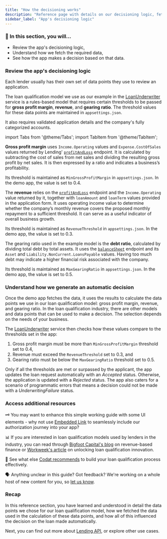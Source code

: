 ```yaml
---
title: "How the decisioning works"
description: "Reference page with details on our decisioning logic, fetching data, and coming to a decision"
sidebar_label: "App's decisioning logic"
---
```


### 🚀 In this section, you will...

* Review the app's decisioning logic,
* Understand how we fetch the required data, 
* See how the app makes a decision based on that data. 

### Review the app's decisioning logic

Each lender usually has their own set of data points they use to review an application. 

The loan qualification model we use as our example in the [LoanUnderwriter](https://github.com/codatio/demo-loan-qualification/blob/main/Codat.Demos.Underwriting.Api/Services/LoanUnderwriter.cs) service is a rules-based model that requires certain thresholds to be passed for **gross profit margin**, **revenue**, and **gearing ratio**. The threshold values for these data points are maintained in `appsettings.json`.

It also requires validated application details and the company's fully categorized accounts.

import Tabs from '@theme/Tabs';
import TabItem from '@theme/TabItem';

<Tabs>
<TabItem value="gpm" label="Gross profit margin">

**Gross profit margin** uses `Income.Operating` values and `Expense.CostOfSales` values returned by Lending' [`profitAndLoss`](https://docs.codat.io/assess-api#/operations/get-enhanced-profit-and-loss) endpoint. It is calculated by subtracting the cost of sales from net sales and dividing the resulting gross profit by net sales. It is then expressed by a ratio and indicates a business’s profitability. 

Its threshold is maintained as `MinGrossProfitMargin` in `appsettings.json`. In the demo app, the value is set to 0.4.

</TabItem>

<TabItem value="rev" label="Revenue">

The **revenue**  relies on the [`profitAndLoss`](https://docs.codat.io/assess-api#/operations/get-enhanced-profit-and-loss) endpoint and the `Income.Operating` value returned by it, together with `loanAmount` and `loanTerm` values provided in the application form. It uses operating income value to determine whether the company’s monthly revenue covers the proposed monthly repayment to a sufficient threshold. It can serve as a useful indicator of overall business growth.

Its threshold is maintained as `RevenueThreshold` in `appsettings.json`. In the demo app, the value is set to 0.3.

</TabItem>

<TabItem value="grat" label="Gearing ratio">

The gearing ratio used in the example model is the **debt ratio**, calculated by dividing total debt by total assets. It uses the [`balanceSheet`](https://docs.codat.io/assess-api#/operations/get-enhanced-balance-sheet) endpoint and its `Asset` and `Liability.NonCurrent.LoansPayable` values. Having too much debt may indicate a higher financial risk associated with the company. 

Its threshold is maintained as `MaxGearingRatio` in `appsettings.json`. In the demo app, the value is set to 0.5.

</TabItem>

</Tabs>

### Understand how we generate an automatic decision

Once the demo app fetches the data, it uses the results to calculate the data points we use in our loan qualification model: gross profit margin, revenue, and gearing ratio. In the loan qualification industry, there are other models and data points that can be used to make a decision. The selection depends on the needs of your business. 

The [LoanUnderwriter](https://github.com/codatio/demo-loan-qualification/blob/main/Codat.Demos.Underwriting.Api/Services/LoanUnderwriter.cs) service then checks how these values compare to the thresholds set in the app: 

1. Gross profit margin must be more than `MinGrossProfitMargin` threshold set to 0.4,
2. Revenue must exceed the `RevenueThreshold` set to 0.3, and
3. Gearing ratio must be below the `MaxGearingRatio` threshold set to 0.5.

Only if all the thresholds are met or surpassed by the applicant, the app updates the loan request automatically with an _Accepted_ status. Otherwise, the application is updated with a _Rejected_ status. The app also caters for a scenario of programmatic errors that means a decision could not be made with a _UnderwritingFailure_ status.

### Access additional resources

🗝️ You may want to enhance this simple working guide with some UI elements - why not use [Embedded Link](https://docs.codat.io/auth-flow/authorize-embedded-link) to seamlessly include our authorization journey into your app?

📊 If you are interested in loan qualification models used by lenders in the industry, you can read through [Bigfoot Capital's blog](https://www.bigfootcap.com/revenue-based-financing/) on revenue-based finance or [Workweek's article](https://workweek.com/2023/03/02/unlocking-lending-innovation) on unlocking loan qualification innovation.

🧠 See what else [Codat recommends](https://www.codat.io/blog/how-to-underwrite-ecommerce-merchants-effectively/) to build your loan qualification process effectively. 

🗣️ Anything unclear in this guide? Got feedback? We're working on a whole host of new content for you, so [let us know](https://github.com/orgs/codatio/discussions/new?category=general).

### Recap

In this reference section, you have learned and understood in detail the data points we chose for our loan qualification model, how we fetched the data used in the calculation of these data points, and how all of this influenced the decision on the loan made automatically. 

Next, you can find out more about [Lending API](/lending/overview), or explore other use cases.
